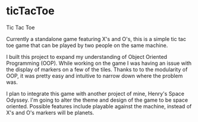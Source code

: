 # ticTacToe
Tic Tac Toe

Currently a standalone game featuring X's and O's, this is a simple tic tac toe game that can be played by two people on the same machine.

 I built this project to expand my understanding of Object Oriented Programming (OOP). While working on the game I was having an issue with the display of markers on a few of the tiles. Thanks to to the modularity of OOP, it was pretty easy and intuitive to narrow down where the problem was. 

I plan to integrate this game with another project of mine, Henry's Space Odyssey. I'm going to alter the theme and design of the game to be space oriented. Possible features include playable against the machine, instead of X's and O's markers will be planets.
